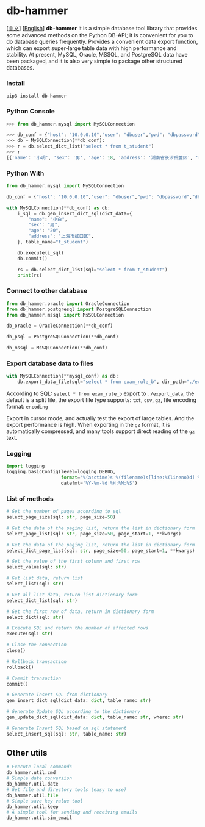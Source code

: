 # db-hammer
[[中文](./README.md)] [[English](/README-EN.md)] 
**db-hammer** It is a simple database tool library that provides some advanced methods on the Python DB-API; it is convenient for you to do database queries frequently.
Provides a convenient data export function, which can export super-large table data with high performance and stability.
At present, MySQL, Oracle, MSSQL, and PostgreSQL data have been packaged, and it is also very simple to package other structured databases.
### Install
``` shell
pip3 install db-hammer
```

### Python Console
``` python
>>> from db_hammer.mysql import MySQLConnection

>>> db_conf = {"host": "10.0.0.10","user": "dbuser","pwd": "dbpassword","db_name": "db_name"}
>>> db = MySQLConnection(**db_conf):
>>> r = db.select_dict_list("select * from t_student")
>>> r
[{'name': '小明', 'sex': '男', 'age': 18, 'address': '湖南省长沙岳麓区', 'mobile': '13012345678'}, {'name': '小花', 'sex': '女', 'age': 16, 'address': '江苏省南京市鼓楼区', 'mobile': '13100000001'}]
```

### Python With
``` python
from db_hammer.mysql import MySQLConnection

db_conf = {"host": "10.0.0.10","user": "dbuser","pwd": "dbpassword","db_name": "db_name"}

with MySQLConnection(**db_conf) as db:
    i_sql = db.gen_insert_dict_sql(dict_data={
        "name": "小白",
        "sex": "男",
        "age": "20",
        "address": "上海市虹口区",
    }, table_name="t_student")

    db.execute(i_sql)
    db.commit()

    rs = db.select_dict_list(sql="select * from t_student")
    print(rs)
```


### Connect to other database
``` python
from db_hammer.oracle import OracleConnection
from db_hammer.postgresql import PostgreSQLConnection
from db_hammer.mssql import MsSQLConnection

db_oracle = OracleConnection(**db_conf)

db_psql = PostgreSQLConnection(**db_conf)

db_mssql = MsSQLConnection(**db_conf)

```
### Export database data to files
``` python
with MySQLConnection(**mysql_conf) as db:
    db.export_data_file(sql="select * from exam_rule_b", dir_path="./export_data", file_mode="csv")
```

According to SQL: `select * from exam_rule_b` export to `./export_data`, the default is a split file, the export file type supports: `txt`, `csv`, `gz`, file encoding format: `encoding`

Export in cursor mode, and actually test the export of large tables. And the export performance is high. When exporting in the `gz` format, it is automatically compressed, and many tools support direct reading of the `gz` text.


### Logging
``` python
import logging
logging.basicConfig(level=logging.DEBUG,
                    format='%(asctime)s %(filename)s[line:%(lineno)d] %(levelname)s %(message)s',
                    datefmt='%Y-%m-%d %H:%M:%S')
```
### List of methods
``` python
# Get the number of pages according to sql
select_page_size(sql: str, page_size=50)

# Get the data of the paging list, return the list in dictionary form
select_page_list(sql: str, page_size=50, page_start=1, **kwargs)

# Get the data of the paging list, return the list in dictionary form
select_dict_page_list(sql: str, page_size=50, page_start=1, **kwargs)

# Get the value of the first column and first row
select_value(sql: str)

# Get list data, return list
select_list(sql: str)

# Get all list data, return list dictionary form
select_dict_list(sql: str)

# Get the first row of data, return in dictionary form
select_dict(sql: str)

# Execute SQL and return the number of affected rows
execute(sql: str)

# Close the connection
close()

# Rollback transaction
rollback()

# Commit transaction
commit()

# Generate Insert SQL from dictionary
gen_insert_dict_sql(dict_data: dict, table_name: str)

# Generate Update SQL according to the dictionary
gen_update_dict_sql(dict_data: dict, table_name: str, where: str)

# Generate Insert SQL based on sql statement
select_insert_sql(sql: str, table_name: str)
```

## Other utils
``` python
# Execute local commands
db_hammer.util.cmd
# Simple date conversion
db_hammer.util.date
# Get file and directory tools (easy to use)
db_hammer.util.file
# Simple save key value tool
db_hammer.util.keep
# A simple tool for sending and receiving emails
db_hammer.util.sim_email

```
